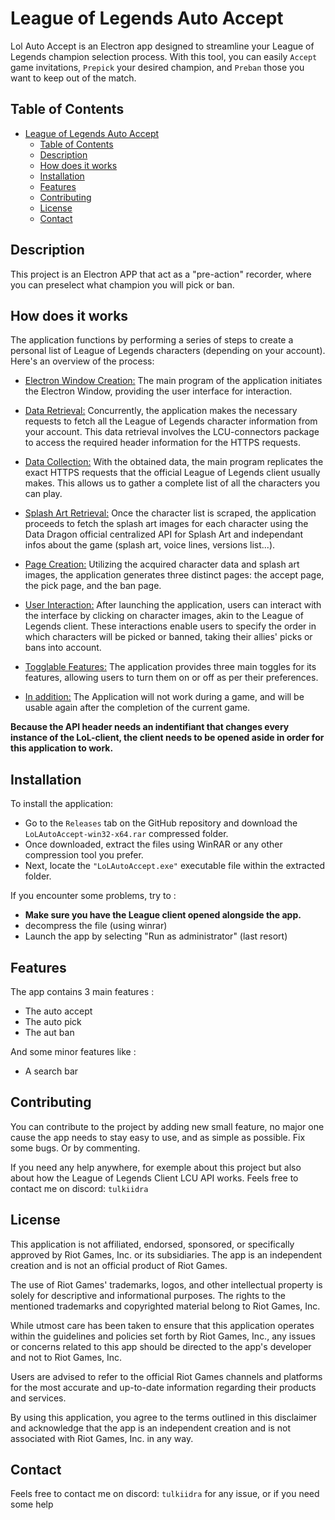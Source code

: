 # League of Legends Auto Accept

Lol Auto Accept is an Electron app designed to streamline your League of Legends champion selection process. With this tool, you can easily `Accept` game invitations, `Prepick` your desired champion, and `Preban` those you want to keep out of the match.

## Table of Contents

- [League of Legends Auto Accept](#project-name)
  - [Table of Contents](#table-of-contents)
  - [Description](#description)
  - [How does it works](#how-does-it-works)
  - [Installation](#installation)
  - [Features](#features)
  - [Contributing](#contributing)
  - [License](#license)
  - [Contact](#contact)

## Description

This project is an Electron APP that act as a "pre-action" recorder, where you can preselect what champion you will pick or ban.

## How does it works

The application functions by performing a series of steps to create a personal list of League of Legends characters (depending on your account). Here's an overview of the process:

- <ins>Electron Window Creation:</ins> The main program of the application initiates the Electron Window, providing the user interface for interaction.

- <ins>Data Retrieval:</ins> Concurrently, the application makes the necessary requests to fetch all the League of Legends character information from your account. This data retrieval involves the LCU-connectors package to access the required header information for the HTTPS requests.

- <ins>Data Collection:</ins> With the obtained data, the main program replicates the exact HTTPS requests that the official League of Legends client usually makes. This allows us to gather a complete list of all the characters you can play.

- <ins>Splash Art Retrieval:</ins> Once the character list is scraped, the application proceeds to fetch the splash art images for each character using the Data Dragon official centralized API for Splash Art and independant infos about the game (splash art, voice lines, versions list...).

- <ins>Page Creation:</ins> Utilizing the acquired character data and splash art images, the application generates three distinct pages: the accept page, the pick page, and the ban page.

- <ins>User Interaction:</ins> After launching the application, users can interact with the interface by clicking on character images, akin to the League of Legends client. These interactions enable users to specify the order in which characters will be picked or banned, taking their allies' picks or bans into account.

- <ins>Togglable Features:</ins> The application provides three main toggles for its features, allowing users to turn them on or off as per their preferences.

- <ins>In addition:</ins> The Application will not work during a game, and will be usable again after the completion of the current game.

**Because the API header needs an indentifiant that changes every instance of the LoL-client, the client needs to be opened aside in order for this application to work.**

## Installation

To install the application:
- Go to the `Releases` tab on the GitHub repository and download the `LoLAutoAccept-win32-x64.rar` compressed folder.
- Once downloaded, extract the files using WinRAR or any other compression tool you prefer.
- Next, locate the `"LoLAutoAccept.exe"` executable file within the extracted folder.

If you encounter some problems, try to :
- **Make sure you have the League client opened alongside the app.**
- decompress the file (using winrar)
- Launch the app by selecting "Run as administrator" (last resort)

## Features

The app contains 3 main features :
- The auto accept
- The auto pick
- The aut ban

And some minor features like :
- A search bar

## Contributing

You can contribute to the project by adding new small feature, no major one cause the app needs to stay easy to use, and as simple as possible. Fix some bugs. Or by commenting.

If you need any help anywhere, for exemple about this project but also about how the League of Legends Client LCU API works. Feels free to contact me on discord: `tulkiidra`

## License

This application is not affiliated, endorsed, sponsored, or specifically approved by Riot Games, Inc. or its subsidiaries. The app is an independent creation and is not an official product of Riot Games.

The use of Riot Games' trademarks, logos, and other intellectual property is solely for descriptive and informational purposes. The rights to the mentioned trademarks and copyrighted material belong to Riot Games, Inc.

While utmost care has been taken to ensure that this application operates within the guidelines and policies set forth by Riot Games, Inc., any issues or concerns related to this app should be directed to the app's developer and not to Riot Games, Inc.

Users are advised to refer to the official Riot Games channels and platforms for the most accurate and up-to-date information regarding their products and services.

By using this application, you agree to the terms outlined in this disclaimer and acknowledge that the app is an independent creation and is not associated with Riot Games, Inc. in any way.

## Contact

Feels free to contact me on discord: `tulkiidra` for any issue, or if you need some help
